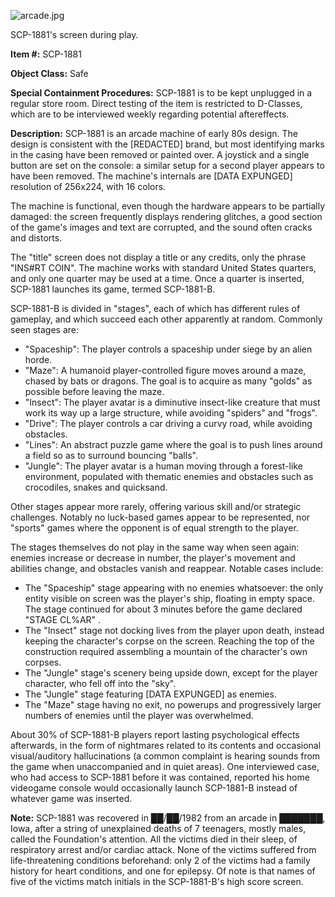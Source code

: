 ![arcade.jpg](http://scp-wiki.wdfiles.com/local--files/scp-1881/arcade.jpg)

SCP-1881's screen during play.

**Item #:** SCP-1881

**Object Class:** Safe

**Special Containment Procedures:** SCP-1881 is to be kept unplugged in a regular store room. Direct testing of the item is restricted to D-Classes, which are to be interviewed weekly regarding potential aftereffects.

**Description:** SCP-1881 is an arcade machine of early 80s design. The design is consistent with the \[REDACTED\] brand, but most identifying marks in the casing have been removed or painted over. A joystick and a single button are set on the console: a similar setup for a second player appears to have been removed. The machine's internals are \[DATA EXPUNGED\] resolution of 256x224, with 16 colors.

The machine is functional, even though the hardware appears to be partially damaged: the screen frequently displays rendering glitches, a good section of the game's images and text are corrupted, and the sound often cracks and distorts.

The "title" screen does not display a title or any credits, only the phrase "INS#RT COIN". The machine works with standard United States quarters, and only one quarter may be used at a time. Once a quarter is inserted, SCP-1881 launches its game, termed SCP-1881-B.

SCP-1881-B is divided in "stages", each of which has different rules of gameplay, and which succeed each other apparently at random. Commonly seen stages are:

*   "Spaceship": The player controls a spaceship under siege by an alien horde.
*   "Maze": A humanoid player-controlled figure moves around a maze, chased by bats or dragons. The goal is to acquire as many "golds" as possible before leaving the maze.
*   "Insect": The player avatar is a diminutive insect-like creature that must work its way up a large structure, while avoiding "spiders" and "frogs".
*   "Drive": The player controls a car driving a curvy road, while avoiding obstacles.
*   "Lines": An abstract puzzle game where the goal is to push lines around a field so as to surround bouncing "balls".
*   "Jungle": The player avatar is a human moving through a forest-like environment, populated with thematic enemies and obstacles such as crocodiles, snakes and quicksand.

Other stages appear more rarely, offering various skill and/or strategic challenges. Notably no luck-based games appear to be represented, nor "sports" games where the opponent is of equal strength to the player.

The stages themselves do not play in the same way when seen again: enemies increase or decrease in number, the player's movement and abilities change, and obstacles vanish and reappear. Notable cases include:

*   The "Spaceship" stage appearing with no enemies whatsoever: the only entity visible on screen was the player's ship, floating in empty space. The stage continued for about 3 minutes before the game declared "STAGE CL%AR" <sic>.
*   The "Insect" stage not docking lives from the player upon death, instead keeping the character's corpse on the screen. Reaching the top of the construction required assembling a mountain of the character's own corpses.
*   The "Jungle" stage's scenery being upside down, except for the player character, who fell off into the "sky".
*   The "Jungle" stage featuring \[DATA EXPUNGED\] as enemies.
*   The "Maze" stage having no exit, no powerups and progressively larger numbers of enemies until the player was overwhelmed.

About 30% of SCP-1881-B players report lasting psychological effects afterwards, in the form of nightmares related to its contents and occasional visual/auditory hallucinations (a common complaint is hearing sounds from the game when unaccompanied and in quiet areas). One interviewed case, who had access to SCP-1881 before it was contained, reported his home videogame console would occasionally launch SCP-1881-B instead of whatever game was inserted.

**Note:** SCP-1881 was recovered in ██/██/1982 from an arcade in ███████, Iowa, after a string of unexplained deaths of 7 teenagers, mostly males, called the Foundation's attention. All the victims died in their sleep, of respiratory arrest and/or cardiac attack. None of the victims suffered from life-threatening conditions beforehand: only 2 of the victims had a family history for heart conditions, and one for epilepsy. Of note is that names of five of the victims match initials in the SCP-1881-B's high score screen.